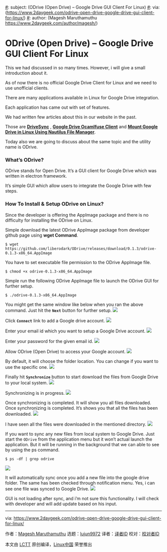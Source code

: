 [#]: collector: (lujun9972)
[#]: translator: ( )
[#]: reviewer: ( )
[#]: publisher: ( )
[#]: url: ( )
[#]: subject: (ODrive (Open Drive) – Google Drive GUI Client For Linux)
[#]: via: (https://www.2daygeek.com/odrive-open-drive-google-drive-gui-client-for-linux/)
[#]: author: (Magesh Maruthamuthu https://www.2daygeek.com/author/magesh/)

ODrive (Open Drive) – Google Drive GUI Client For Linux
======

This we had discussed in so many times. However, i will give a small introduction about it.

As of now there is no official Google Drive Client for Linux and we need to use unofficial clients.

There are many applications available in Linux for Google Drive integration.

Each application has came out with set of features.

We had written few articles about this in our website in the past.

Those are **[DriveSync][1]** , **[Google Drive Ocamlfuse Client][2]** and **[Mount Google Drive in Linux Using Nautilus File Manager][3]**.

Today also we are going to discuss about the same topic and the utility name is ODrive.

### What’s ODrive?

ODrive stands for Open Drive. It’s a GUI client for Google Drive which was written in electron framework.

It’s simple GUI which allow users to integrate the Google Drive with few steps.

### How To Install & Setup ODrive on Linux?

Since the developer is offering the AppImage package and there is no difficulty for installing the ODrive on Linux.

Simple download the latest ODrive AppImage package from developer github page using **wget Command**.

```
$ wget https://github.com/liberodark/ODrive/releases/download/0.1.3/odrive-0.1.3-x86_64.AppImage
```

You have to set executable file permission to the ODrive AppImage file.

```
$ chmod +x odrive-0.1.3-x86_64.AppImage
```

Simple run the following ODrive AppImage file to launch the ODrive GUI for further setup.

```
$ ./odrive-0.1.3-x86_64.AppImage
```

You might get the same window like below when you ran the above command. Just hit the **`Next`** button for further setup.
![][5]

Click **`Connect`** link to add a Google drive account.
![][6]

Enter your email id which you want to setup a Google Drive account.
![][7]

Enter your password for the given email id.
![][8]

Allow ODrive (Open Drive) to access your Google account.
![][9]

By default, it will choose the folder location. You can change if you want to use the specific one.
![][10]

Finally hit **`Synchronize`** button to start download the files from Google Drive to your local system.
![][11]

Synchronizing is in progress.
![][12]

Once synchronizing is completed. It will show you all files downloaded.
Once synchronizing is completed. It’s shows you that all the files has been downloaded.
![][13]

I have seen all the files were downloaded in the mentioned directory.
![][14]

If you want to sync any new files from local system to Google Drive. Just start the `ODrive` from the application menu but it won’t actual launch the application. But it will be running in the background that we can able to see by using the ps command.

```
$ ps -df | grep odrive
```

![][15]

It will automatically sync once you add a new file into the google drive folder. The same has been checked through notification menu. Yes, i can see one file was synced to Google Drive.
![][16]

GUI is not loading after sync, and i’m not sure this functionality. I will check with developer and will add update based on his input.

--------------------------------------------------------------------------------

via: https://www.2daygeek.com/odrive-open-drive-google-drive-gui-client-for-linux/

作者：[Magesh Maruthamuthu][a]
选题：[lujun9972][b]
译者：[译者ID](https://github.com/译者ID)
校对：[校对者ID](https://github.com/校对者ID)

本文由 [LCTT](https://github.com/LCTT/TranslateProject) 原创编译，[Linux中国](https://linux.cn/) 荣誉推出

[a]: https://www.2daygeek.com/author/magesh/
[b]: https://github.com/lujun9972
[1]: https://www.2daygeek.com/drivesync-google-drive-sync-client-for-linux/
[2]: https://www.2daygeek.com/mount-access-google-drive-on-linux-with-google-drive-ocamlfuse-client/
[3]: https://www.2daygeek.com/mount-access-setup-google-drive-in-linux/
[4]: data:image/gif;base64,R0lGODlhAQABAIAAAAAAAP///yH5BAEAAAAALAAAAAABAAEAAAIBRAA7
[5]: https://www.2daygeek.com/wp-content/uploads/2019/01/odrive-open-drive-google-drive-gui-client-for-linux-1.png
[6]: https://www.2daygeek.com/wp-content/uploads/2019/01/odrive-open-drive-google-drive-gui-client-for-linux-2.png
[7]: https://www.2daygeek.com/wp-content/uploads/2019/01/odrive-open-drive-google-drive-gui-client-for-linux-3.png
[8]: https://www.2daygeek.com/wp-content/uploads/2019/01/odrive-open-drive-google-drive-gui-client-for-linux-4.png
[9]: https://www.2daygeek.com/wp-content/uploads/2019/01/odrive-open-drive-google-drive-gui-client-for-linux-5.png
[10]: https://www.2daygeek.com/wp-content/uploads/2019/01/odrive-open-drive-google-drive-gui-client-for-linux-6.png
[11]: https://www.2daygeek.com/wp-content/uploads/2019/01/odrive-open-drive-google-drive-gui-client-for-linux-7.png
[12]: https://www.2daygeek.com/wp-content/uploads/2019/01/odrive-open-drive-google-drive-gui-client-for-linux-8a.png
[13]: https://www.2daygeek.com/wp-content/uploads/2019/01/odrive-open-drive-google-drive-gui-client-for-linux-9.png
[14]: https://www.2daygeek.com/wp-content/uploads/2019/01/odrive-open-drive-google-drive-gui-client-for-linux-11.png
[15]: https://www.2daygeek.com/wp-content/uploads/2019/01/odrive-open-drive-google-drive-gui-client-for-linux-9b.png
[16]: https://www.2daygeek.com/wp-content/uploads/2019/01/odrive-open-drive-google-drive-gui-client-for-linux-10.png
